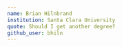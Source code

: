 ```yaml
---
name: Brian Hilnbrand
institution: Santa Clara University
quote: Should I get another degree?
github_user: bhiln
---
```


